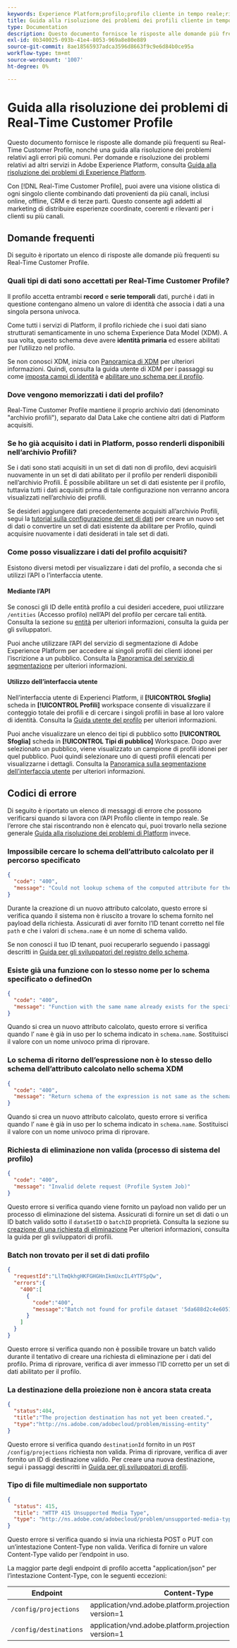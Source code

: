 ```yaml
---
keywords: Experience Platform;profilo;profilo cliente in tempo reale;risoluzione dei problemi;API
title: Guida alla risoluzione dei problemi dei profili cliente in tempo reale
type: Documentation
description: Questo documento fornisce le risposte alle domande più frequenti su Real-Time Customer Profile, nonché una guida alla risoluzione dei problemi relativi agli errori più comuni durante l’utilizzo dei dati del profilo con Adobe Experience Platform.
exl-id: 0b340025-093b-41e4-8053-969a8e80e889
source-git-commit: 8ae18565937adca3596d8663f9c9e6d84b0ce95a
workflow-type: tm+mt
source-wordcount: '1007'
ht-degree: 0%

---
```


# Guida alla risoluzione dei problemi di Real-Time Customer Profile

Questo documento fornisce le risposte alle domande più frequenti su Real-Time Customer Profile, nonché una guida alla risoluzione dei problemi relativi agli errori più comuni. Per domande e risoluzione dei problemi relativi ad altri servizi in Adobe Experience Platform, consulta [Guida alla risoluzione dei problemi di Experience Platform](../landing/troubleshooting.md).

Con [!DNL Real-Time Customer Profile], puoi avere una visione olistica di ogni singolo cliente combinando dati provenienti da più canali, inclusi online, offline, CRM e di terze parti. Questo consente agli addetti al marketing di distribuire esperienze coordinate, coerenti e rilevanti per i clienti su più canali.

## Domande frequenti

Di seguito è riportato un elenco di risposte alle domande più frequenti su Real-Time Customer Profile.

### Quali tipi di dati sono accettati per Real-Time Customer Profile?

Il profilo accetta entrambi **record** e **serie temporali** dati, purché i dati in questione contengano almeno un valore di identità che associa i dati a una singola persona univoca.

Come tutti i servizi di Platform, il profilo richiede che i suoi dati siano strutturati semanticamente in uno schema Experience Data Model (XDM). A sua volta, questo schema deve avere **identità primaria** ed essere abilitati per l’utilizzo nel profilo.

Se non conosci XDM, inizia con [Panoramica di XDM](../xdm/home.md) per ulteriori informazioni. Quindi, consulta la guida utente di XDM per i passaggi su come [imposta campi di identità](../xdm/tutorials/create-schema-ui.md#identity-field) e [abilitare uno schema per il profilo](../xdm/tutorials/create-schema-ui.md#profile).

### Dove vengono memorizzati i dati del profilo?

Real-Time Customer Profile mantiene il proprio archivio dati (denominato &quot;archivio profili&quot;), separato dal Data Lake che contiene altri dati di Platform acquisiti.

### Se ho già acquisito i dati in Platform, posso renderli disponibili nell’archivio Profili?

Se i dati sono stati acquisiti in un set di dati non di profilo, devi acquisirli nuovamente in un set di dati abilitato per il profilo per renderli disponibili nell’archivio Profili. È possibile abilitare un set di dati esistente per il profilo, tuttavia tutti i dati acquisiti prima di tale configurazione non verranno ancora visualizzati nell’archivio dei profili.

Se desideri aggiungere dati precedentemente acquisiti all’archivio Profili, segui la [tutorial sulla configurazione dei set di dati](./tutorials/dataset-configuration.md) per creare un nuovo set di dati o convertire un set di dati esistente da abilitare per Profilo, quindi acquisire nuovamente i dati desiderati in tale set di dati.

### Come posso visualizzare i dati del profilo acquisiti?

Esistono diversi metodi per visualizzare i dati del profilo, a seconda che si utilizzi l’API o l’interfaccia utente.

#### Mediante l’API

Se conosci gli ID delle entità profilo a cui desideri accedere, puoi utilizzare `/entities` (Accesso profilo) nell’API del profilo per cercare tali entità. Consulta la sezione su [entità](./api/entities.md) per ulteriori informazioni, consulta la guida per gli sviluppatori.

Puoi anche utilizzare l’API del servizio di segmentazione di Adobe Experience Platform per accedere ai singoli profili dei clienti idonei per l’iscrizione a un pubblico. Consulta la [Panoramica del servizio di segmentazione](../segmentation/home.md) per ulteriori informazioni.

#### Utilizzo dell’interfaccia utente

Nell’interfaccia utente di Experienci Platform, il **[!UICONTROL Sfoglia]** scheda in **[!UICONTROL Profili]** workspace consente di visualizzare il conteggio totale dei profili e di cercare i singoli profili in base al loro valore di identità. Consulta la [Guida utente del profilo](./ui/user-guide.md) per ulteriori informazioni.

Puoi anche visualizzare un elenco dei tipi di pubblico sotto **[!UICONTROL Sfoglia]** scheda in **[!UICONTROL Tipi di pubblico]** Workspace. Dopo aver selezionato un pubblico, viene visualizzato un campione di profili idonei per quel pubblico. Puoi quindi selezionare uno di questi profili elencati per visualizzarne i dettagli. Consulta la [Panoramica sulla segmentazione dell’interfaccia utente](../segmentation/ui/overview.md) per ulteriori informazioni.

## Codici di errore

Di seguito è riportato un elenco di messaggi di errore che possono verificarsi quando si lavora con l’API Profilo cliente in tempo reale. Se l’errore che stai riscontrando non è elencato qui, puoi trovarlo nella sezione generale [Guida alla risoluzione dei problemi di Platform](../landing/troubleshooting.md) invece.

### Impossibile cercare lo schema dell’attributo calcolato per il percorso specificato

```json
{
  "code": "400",
  "message": "Could not lookup schema of the computed attribute for the provided path"
}
```

Durante la creazione di un nuovo attributo calcolato, questo errore si verifica quando il sistema non è riuscito a trovare lo schema fornito nel payload della richiesta. Assicurati di aver fornito l’ID tenant corretto nel file `path` e che i valori di `schema.name` è un nome di schema valido.

Se non conosci il tuo ID tenant, puoi recuperarlo seguendo i passaggi descritti in [Guida per gli sviluppatori del registro dello schema](../xdm/api/getting-started.md).

### Esiste già una funzione con lo stesso nome per lo schema specificato o definedOn

```json
{
  "code": "400",
  "message": "Function with the same name already exists for the specified schema or definedOn"
}
```

Quando si crea un nuovo attributo calcolato, questo errore si verifica quando l’ `name` è già in uso per lo schema indicato in `schema.name`. Sostituisci il valore con un nome univoco prima di riprovare.

### Lo schema di ritorno dell’espressione non è lo stesso dello schema dell’attributo calcolato nello schema XDM

```json
{
  "code": "400",
  "message": "Return schema of the expression is not same as the schema of the computed attribute in the XDM schema"
}
```

Quando si crea un nuovo attributo calcolato, questo errore si verifica quando l’ `name` è già in uso per lo schema indicato in `schema.name`. Sostituisci il valore con un nome univoco prima di riprovare.

### Richiesta di eliminazione non valida (processo di sistema del profilo)

```json
{
  "code": "400",
  "message": "Invalid delete request (Profile System Job)"
}
```

Questo errore si verifica quando viene fornito un payload non valido per un processo di eliminazione del sistema. Assicurati di fornire un set di dati o un ID batch valido sotto il `dataSetID` o `batchID` proprietà. Consulta la sezione su [creazione di una richiesta di eliminazione](./api/profile-system-jobs.md#create-a-delete-request) Per ulteriori informazioni, consulta la guida per gli sviluppatori di profili.

### Batch non trovato per il set di dati profilo

```json
{
  "requestId":"LlTmQkhgHKFGHGHnIkmUxcIL4YTFSpQw",
  "errors":{
    "400":[
      {
        "code":"400",
        "message":"Batch not found for profile dataset '5da688d2c4e60518ad25b7b1'"
      }
    ]
  }
}
```

Questo errore si verifica quando non è possibile trovare un batch valido durante il tentativo di creare una richiesta di eliminazione per i dati del profilo. Prima di riprovare, verifica di aver immesso l’ID corretto per un set di dati abilitato per il profilo.

### La destinazione della proiezione non è ancora stata creata

```json
{
  "status":404,
  "title":"The projection destination has not yet been created.",
  "type":"http://ns.adobe.com/adobecloud/problem/missing-entity"
}
```

Questo errore si verifica quando `destinationId` fornito in un `POST /config/projections` richiesta non valida. Prima di riprovare, verifica di aver fornito un ID di destinazione valido. Per creare una nuova destinazione, segui i passaggi descritti in [Guida per gli sviluppatori di profili](./api/edge-projections.md#create-a-destination).

### Tipo di file multimediale non supportato

```json
{
  "status": 415,
  "title": "HTTP 415 Unsupported Media Type",
  "type": "http://ns.adobe.com/adobecloud/problem/unsupported-media-type"
}
```

Questo errore si verifica quando si invia una richiesta POST o PUT con un’intestazione Content-Type non valida. Verifica di fornire un valore Content-Type valido per l’endpoint in uso.

La maggior parte degli endpoint di profilo accetta &quot;application/json&quot; per l’intestazione Content-Type, con le seguenti eccezioni:

| Endpoint | Content-Type |
| --- | --- |
| `/config/projections` | application/vnd.adobe.platform.projectionConfig+json; version=1 |
| `/config/destinations` | application/vnd.adobe.platform.projectionDestination+json; version=1 |

